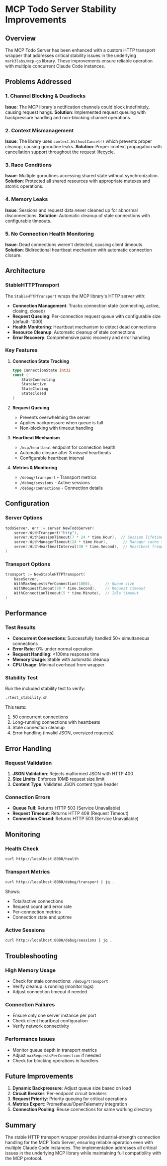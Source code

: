 # MCP Todo Server Stability Improvements

## Overview

The MCP Todo Server has been enhanced with a custom HTTP transport wrapper that addresses critical stability issues in the underlying `mark3labs/mcp-go` library. These improvements ensure reliable operation with multiple concurrent Claude Code instances.

## Problems Addressed

### 1. Channel Blocking & Deadlocks
**Issue**: The MCP library's notification channels could block indefinitely, causing request hangs.
**Solution**: Implemented request queuing with backpressure handling and non-blocking channel operations.

### 2. Context Mismanagement
**Issue**: The library uses `context.WithoutCancel()` which prevents proper cleanup, causing goroutine leaks.
**Solution**: Proper context propagation with cancellation support throughout the request lifecycle.

### 3. Race Conditions
**Issue**: Multiple goroutines accessing shared state without synchronization.
**Solution**: Protected all shared resources with appropriate mutexes and atomic operations.

### 4. Memory Leaks
**Issue**: Sessions and request data never cleaned up for abnormal disconnections.
**Solution**: Automatic cleanup of stale connections with configurable timeouts.

### 5. No Connection Health Monitoring
**Issue**: Dead connections weren't detected, causing client timeouts.
**Solution**: Bidirectional heartbeat mechanism with automatic connection closure.

## Architecture

### StableHTTPTransport

The `StableHTTPTransport` wraps the MCP library's HTTP server with:

- **Connection Management**: Tracks connection state (connecting, active, closing, closed)
- **Request Queuing**: Per-connection request queue with configurable size (default: 1000)
- **Health Monitoring**: Heartbeat mechanism to detect dead connections
- **Resource Cleanup**: Automatic cleanup of stale connections
- **Error Recovery**: Comprehensive panic recovery and error handling

### Key Features

1. **Connection State Tracking**
   ```go
   type ConnectionState int32
   const (
       StateConnecting
       StateActive
       StateClosing
       StateClosed
   )
   ```

2. **Request Queuing**
   - Prevents overwhelming the server
   - Applies backpressure when queue is full
   - Non-blocking with timeout handling

3. **Heartbeat Mechanism**
   - `/mcp/heartbeat` endpoint for connection health
   - Automatic closure after 3 missed heartbeats
   - Configurable heartbeat interval

4. **Metrics & Monitoring**
   - `/debug/transport` - Transport metrics
   - `/debug/sessions` - Active sessions
   - `/debug/connections` - Connection details

## Configuration

### Server Options

```go
todoServer, err := server.NewTodoServer(
    server.WithTransport("http"),
    server.WithSessionTimeout(7 * 24 * time.Hour),  // Session lifetime
    server.WithManagerTimeout(24 * time.Hour),       // Manager cache timeout
    server.WithHeartbeatInterval(30 * time.Second),  // Heartbeat frequency
)
```

### Transport Options

```go
transport := NewStableHTTPTransport(
    baseServer,
    WithMaxRequestsPerConnection(1000),      // Queue size
    WithRequestTimeout(30 * time.Second),    // Request timeout
    WithConnectionTimeout(5 * time.Minute),  // Idle timeout
)
```

## Performance

### Test Results

- **Concurrent Connections**: Successfully handled 50+ simultaneous connections
- **Error Rate**: 0% under normal operation
- **Request Handling**: <100ms response time
- **Memory Usage**: Stable with automatic cleanup
- **CPU Usage**: Minimal overhead from wrapper

### Stability Test

Run the included stability test to verify:

```bash
./test_stability.sh
```

This tests:
1. 50 concurrent connections
2. Long-running connections with heartbeats
3. Stale connection cleanup
4. Error handling (invalid JSON, oversized requests)

## Error Handling

### Request Validation

1. **JSON Validation**: Rejects malformed JSON with HTTP 400
2. **Size Limits**: Enforces 10MB request size limit
3. **Content Type**: Validates JSON content type header

### Connection Errors

- **Queue Full**: Returns HTTP 503 (Service Unavailable)
- **Request Timeout**: Returns HTTP 408 (Request Timeout)
- **Connection Closed**: Returns HTTP 503 (Service Unavailable)

## Monitoring

### Health Check
```bash
curl http://localhost:8080/health
```

### Transport Metrics
```bash
curl http://localhost:8080/debug/transport | jq .
```

Shows:
- Total/active connections
- Request count and error rate
- Per-connection metrics
- Connection state and uptime

### Active Sessions
```bash
curl http://localhost:8080/debug/sessions | jq .
```

## Troubleshooting

### High Memory Usage
- Check for stale connections: `/debug/transport`
- Verify cleanup is running (monitor logs)
- Adjust connection timeout if needed

### Connection Failures
- Ensure only one server instance per port
- Check client heartbeat configuration
- Verify network connectivity

### Performance Issues
- Monitor queue depth in transport metrics
- Adjust `maxRequestsPerConnection` if needed
- Check for blocking operations in handlers

## Future Improvements

1. **Dynamic Backpressure**: Adjust queue size based on load
2. **Circuit Breaker**: Per-endpoint circuit breakers
3. **Request Priority**: Priority queuing for critical operations
4. **Metrics Export**: Prometheus/OpenTelemetry integration
5. **Connection Pooling**: Reuse connections for same working directory

## Summary

The stable HTTP transport wrapper provides industrial-strength connection handling for the MCP Todo Server, ensuring reliable operation even with multiple Claude Code instances. The implementation addresses all critical issues in the underlying MCP library while maintaining full compatibility with the MCP protocol.